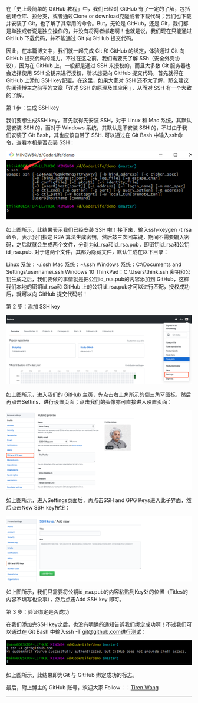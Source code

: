 在「史上最简单的 GitHub 教程」中，我们已经对 GitHub 有了一定的了解，包括创建仓库、拉分支，或者通过Clone or download克隆或者下载代码；我们也下载并安装了 Git，也了解了其常用的命令。But，无论是 GitHub，还是 Git，我们都是单独或者说是独立操作的，并没有将两者绑定啊！也就是说，我们现在只能通过 GitHub 下载代码，并不能通过 Git 向 GitHub 提交代码。

因此，在本篇博文中，我们就一起完成 Git 和 GitHub 的绑定，体验通过 Git 向 GitHub 提交代码的能力。不过在这之前，我们需要先了解 SSh（安全外壳协议），因为在 GitHub 上，一般都是通过 SSH 来授权的，而且大多数 Git 服务器也会选择使用 SSH 公钥来进行授权，所以想要向 GitHub 提交代码，首先就得在 GitHub 上添加 SSH key配置。在这里，如果大家对 SSH 还不太了解，那么建议先阅读博主之前写的文章「详述 SSH 的原理及其应用 」，从而对 SSH 有一个大致的了解。

第 1 步：生成 SSH key

我们要想生成SSH key，首先就得先安装 SSH，对于 Linux 和 Mac 系统，其默认是安装 SSH 的，而对于 Windows 系统，其默认是不安装 SSH 的，不过由于我们安装了 Git Bash，其也应该自带了 SSH. 可以通过在 Git Bash 中输入ssh命令，查看本机是否安装 SSH：

![3-1-01](images/3-1-01.png)

如上图所示，此结果表示我们已经安装 SSH 啦！接下来，输入ssh-keygen -t rsa命令，表示我们指定 RSA 算法生成密钥，然后敲三次回车键，期间不需要输入密码，之后就就会生成两个文件，分别为id_rsa和id_rsa.pub，即密钥id_rsa和公钥id_rsa.pub. 对于这两个文件，其都为隐藏文件，默认生成在以下目录：

Linux 系统：~/.ssh
Mac 系统：~/.ssh
Windows 系统：C:\Documents and Settings\username\\.ssh
Windows 10 ThinkPad：C:\Users\think\.ssh
密钥和公钥生成之后，我们要做的事情就是把公钥id_rsa.pub的内容添加到 GitHub，这样我们本地的密钥id_rsa和 GitHub 上的公钥id_rsa.pub才可以进行匹配，授权成功后，就可以向 GitHub 提交代码啦！

第 2 步：添加 SSH key

![3-1-02](images/3-1-02.png)

如上图所示，进入我们的 GitHub 主页，先点击右上角所示的倒三角▽图标，然后再点击Settins，进行设置页面；点击我们的头像亦可直接进入设置页面：

![3-1-03](images/3-1-03.png)

如上图所示，进入Settings页面后，再点击SSH and GPG Keys进入此子界面，然后点击New SSH key按钮：

![3-1-04](images/3-1-04.png)

如上图所示，我们只需要将公钥id_rsa.pub的内容粘贴到Key处的位置（Titles的内容不填写也没事），然后点击Add SSH key 即可。

第 3 步：验证绑定是否成功

在我们添加完SSH key之后，也没有明确的通知告诉我们绑定成功啊！不过我们可以通过在 Git Bash 中输入ssh -T git@github.com进行测试：

![3-1-05](images/3-1-05.png)

如上图所示，此结果即为Git 与 GitHub 绑定成功的标志。

最后，附上博主的 GitHub 账号，欢迎大家 Follow：：[Tiren Wang](https://github.com/TirenWang)

------------------------------------------------

